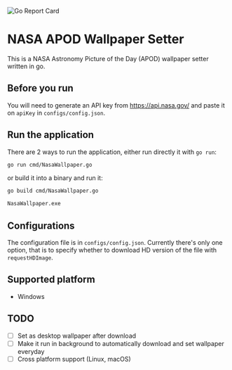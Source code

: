 ![Go Report Card](https://goreportcard.com/badge/github.com/jeffreyooi/nasa-apod-wallpaper)

# NASA APOD Wallpaper Setter

This is a NASA Astronomy Picture of the Day (APOD) wallpaper setter written in go.

## Before you run
You will need to generate an API key from https://api.nasa.gov/ and paste it on `apiKey` in `configs/config.json`. 

## Run the application

There are 2 ways to run the application, either run directly it with `go run`:
```sh
go run cmd/NasaWallpaper.go
```
or build it into a binary and run it:
```sh
go build cmd/NasaWallpaper.go

NasaWallpaper.exe
```

## Configurations
The configuration file is in `configs/config.json`. Currently there's only one option, that is to specify whether to download HD version of the file with `requestHDImage`.

## Supported platform
- Windows

## TODO
- [ ] Set as desktop wallpaper after download
- [ ] Make it run in background to automatically download and set wallpaper everyday
- [ ] Cross platform support (Linux, macOS)
